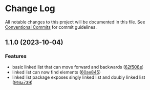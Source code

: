# Change Log

All notable changes to this project will be documented in this file.
See [Conventional Commits](https://conventionalcommits.org) for commit guidelines.

## 1.1.0 (2023-10-04)


### Features

* basic linked list that can move forward and backwards ([62f508e](https://github.com/zthun/data-structures/commit/62f508e8269a35acda35be334e357fe4ad803e8a))
* linked list can now find elements ([60ae845](https://github.com/zthun/data-structures/commit/60ae845fa564be336653cfb336f4d503ddb724cf))
* linked list package exposes singly linked list and doubly linked list ([916a739](https://github.com/zthun/data-structures/commit/916a739e92da26a23eced0122e3499ba98399f2c))
